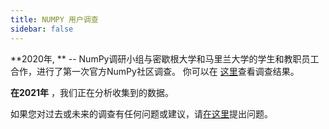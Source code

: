```yaml
---
title: NUMPY 用户调查
sidebar: false
---
```


**2020年, ** -- NumPy调研小组与密歇根大学和马里兰大学的学生和教职员工合作，进行了第一次官方NumPy社区调查。 你可以在 [这里](https://numpy.org/user-survey-2020/)查看调查结果。

**在2021年** ，我们正在分析收集到的数据。

如果您对过去或未来的调查有任何问题或建议，请[在这里](https://github.com/numpy/numpy-surveys/issues)提出问题。 
